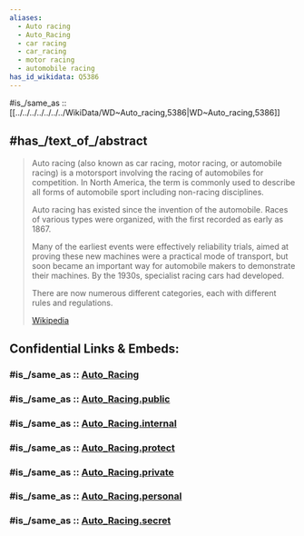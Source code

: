 ```yaml
---
aliases:
  - Auto racing
  - Auto_Racing
  - car racing
  - car_racing
  - motor racing
  - automobile racing
has_id_wikidata: Q5386
---
```


#is_/same_as :: [[../../../../../../../WikiData/WD~Auto_racing,5386|WD~Auto_racing,5386]] 

## #has_/text_of_/abstract 

> Auto racing (also known as car racing, motor racing, or automobile racing) 
> is a motorsport involving the racing of automobiles for competition. 
> In North America, the term is commonly used to describe all forms of automobile sport 
> including non-racing disciplines.
>
> Auto racing has existed since the invention of the automobile. 
> Races of various types were organized, with the first recorded as early as 1867. 
> 
> Many of the earliest events were effectively reliability trials, 
> aimed at proving these new machines were a practical mode of transport, 
> but soon became an important way for automobile makers to demonstrate their machines. 
> By the 1930s, specialist racing cars had developed.
>
> There are now numerous different categories, each with different rules and regulations.
>
> [Wikipedia](https://en.wikipedia.org/wiki/Auto%20racing) 


## Confidential Links & Embeds: 

### #is_/same_as :: [Auto_Racing](/_Standards/Society/Communication/Media/Performing_Arts/Sport/Individual_Sport/Auto_Racing.md) 

### #is_/same_as :: [Auto_Racing.public](/_public/Society/Communication/Media/Performing_Arts/Sport/Individual_Sport/Auto_Racing.public.md) 

### #is_/same_as :: [Auto_Racing.internal](/_internal/Society/Communication/Media/Performing_Arts/Sport/Individual_Sport/Auto_Racing.internal.md) 

### #is_/same_as :: [Auto_Racing.protect](/_protect/Society/Communication/Media/Performing_Arts/Sport/Individual_Sport/Auto_Racing.protect.md) 

### #is_/same_as :: [Auto_Racing.private](/_private/Society/Communication/Media/Performing_Arts/Sport/Individual_Sport/Auto_Racing.private.md) 

### #is_/same_as :: [Auto_Racing.personal](/_personal/Society/Communication/Media/Performing_Arts/Sport/Individual_Sport/Auto_Racing.personal.md) 

### #is_/same_as :: [Auto_Racing.secret](/_secret/Society/Communication/Media/Performing_Arts/Sport/Individual_Sport/Auto_Racing.secret.md)


